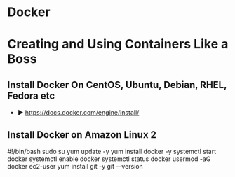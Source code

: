 # Docker 
# Creating and Using Containers Like a Boss
## Install Docker On CentOS, Ubuntu, Debian, RHEL, Fedora etc
- ► https://docs.docker.com/engine/install/

## Install Docker on Amazon Linux 2

#!/bin/bash
sudo su
yum update -y
yum install docker -y
systemctl start docker
systemctl enable docker
systemctl status docker
usermod -aG docker ec2-user
yum install git -y
git --version